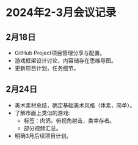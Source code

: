 # 2024年2-3月会议记录

## 2月18日

- GitHub Project项目管理分享与配置。
- 游戏框架设计讨论，内容储存在思维导图。
- 更新项目计划，任务细节。

## 2月24日

- 美术素材总结，确定基础美术风格（体素，简单）。
- 了解市面上类似的游戏:
    - 标签：肉鸽，俯视角射击，类幸存者。
    - 部分视频汇总。
- 明确3月后续项目计划。
